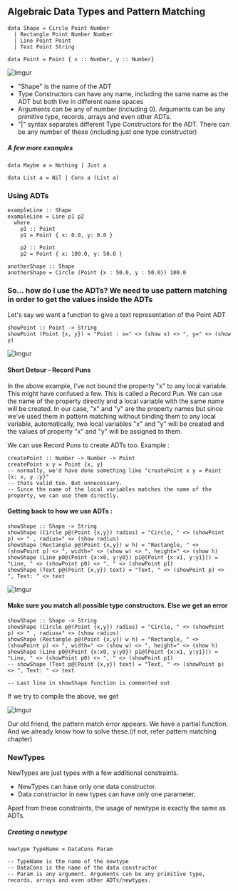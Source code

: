 ## Algebraic Data Types and Pattern Matching

```
data Shape = Circle Point Number
  | Rectangle Point Number Number
  | Line Point Point
  | Text Point String

data Point = Point { x :: Number, y :: Number}
```
![Imgur](https://i.imgur.com/RcPSQTn.jpg)

* "Shape" is the name of the ADT
* Type Constructors can have any name, including the same name as the ADT but both live in different name spaces
* Arguments can be any of number (including 0). Arguments can be any primitive type, records, arrays and even other ADTs.
* "|" syntax separates different Type Constructors for the ADT. There can be any number of these (including just one type constructor)

##### A few more examples
```
data Maybe a = Nothing | Just a

data List a = Nil | Cons a (List a)
```

### Using ADTs

```
exampleLine :: Shape
exampleLine = Line p1 p2
  where
    p1 :: Point
    p1 = Point { x: 0.0, y: 0.0 }

    p2 :: Point
    p2 = Point { x: 100.0, y: 50.0 }

anotherShape :: Shape
anotherShape = Circle (Point {x : 50.0, y : 50.0}) 100.0
```


### So... how do I use the ADTs? We need to use pattern matching in order to get the values inside the ADTs

Let's say we want a function to give a text representation of the Point ADT
```
showPoint :: Point -> String
showPoint (Point {x, y}) = "Point : x=" <> (show x) <> ", y=" <> (show y)
```

![Imgur](https://i.imgur.com/xPOoTfJ.jpg)

#### Short Detour - Record Puns

In the above example, I've not bound the property "x" to any local variable. This might have confused a few. This is called a Record Pun. We can use the name of the property directly and a local variable with the same name will be created. In our case, "x" and "y" are the property names but since we've used them in pattern matching without binding them to any local variable, automatically, two local variables "x" and "y" will be created and the values of property "x" and "y" will be assigned to them.

We can use Record Puns to create ADTs too. Example :

```
createPoint :: Number -> Number -> Point
createPoint x y = Point {x, y}
-- normally, we'd have done something like "createPoint x y = Point {x: x, y :y}"
-- thats valid too. But unnecessary.
-- Since the name of the local variables matches the name of the property, we can use them directly.
```

#### Getting back to how we use ADTs :

```
showShape :: Shape -> String
showShape (Circle p@(Point {x,y}) radius) = "Circle, " <> (showPoint p) <> " , radius=" <> (show radius)
showShape (Rectangle p@(Point {x,y}) w h) = "Rectangle, " <> (showPoint p) <> ", width=" <> (show w) <> ", height=" <> (show h)
showShape (Line p0@(Point {x:x0, y:y0}) p1@(Point {x:x1, y:y1})) = "Line, " <> (showPoint p0) <> ", " <> (showPoint p1)
showShape (Text p@(Point {x,y}) text) = "Text, " <> (showPoint p) <> ", Text: " <> text
```

![Imgur](https://i.imgur.com/tRVlzWk.jpg)

#### Make sure you match all possible type constructors. Else we get an error

```
showShape :: Shape -> String
showShape (Circle p@(Point {x,y}) radius) = "Circle, " <> (showPoint p) <> " , radius=" <> (show radius)
showShape (Rectangle p@(Point {x,y}) w h) = "Rectangle, " <> (showPoint p) <> ", width=" <> (show w) <> ", height=" <> (show h)
showShape (Line p0@(Point {x:x0, y:y0}) p1@(Point {x:x1, y:y1})) = "Line, " <> (showPoint p0) <> ", " <> (showPoint p1)
-- showShape (Text p@(Point {x,y}) text) = "Text, " <> (showPoint p) <> ", Text: " <> text

-- Last line in showShape function is commented out
```

If we try to compile the above, we get

![Imgur](https://i.imgur.com/yzywEzF.png)

Our old friend, the pattern match error appears. We have a partial function. And we already know how to solve these.(if not, refer pattern matching chapter)

### NewTypes

NewTypes are just types with a few additional constraints.

* NewTypes can have only one data constructor.
* Data constructor in new types can have only one parameter.

Apart from these constraints, the usage of newtype is exactly the same as ADTs.

##### Creating a newtype
```
newtype TypeName = DataCons Param

-- TypeName is the name of the newtype
-- DataCons is the name of the data constructor
-- Param is any argument. Arguments can be any primitive type, records, arrays and even other ADTs/newtypes.
```
